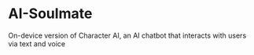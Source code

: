 # AI-Soulmate
On-device version of Character AI, an AI chatbot that interacts with users via text and voice
